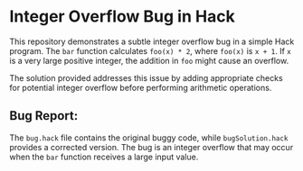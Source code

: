 # Integer Overflow Bug in Hack

This repository demonstrates a subtle integer overflow bug in a simple Hack program.  The `bar` function calculates `foo(x) * 2`, where `foo(x)` is `x + 1`. If `x` is a very large positive integer, the addition in `foo` might cause an overflow.

The solution provided addresses this issue by adding appropriate checks for potential integer overflow before performing arithmetic operations.

## Bug Report:

The `bug.hack` file contains the original buggy code, while `bugSolution.hack` provides a corrected version. The bug is an integer overflow that may occur when the `bar` function receives a large input value.